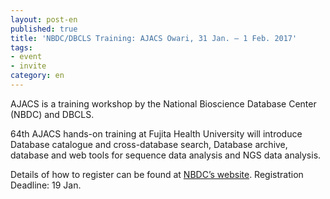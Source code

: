 ```yaml
---
layout: post-en
published: true
title: 'NBDC/DBCLS Training: AJACS Owari, 31 Jan. – 1 Feb. 2017'
tags:
- event
- invite
category: en
---
```

AJACS is a training workshop by the National Bioscience Database Center (NBDC) and DBCLS.

 

64th AJACS hands-on training at Fujita Health University will introduce Database catalogue and cross-database search, Database archive, database and web tools for sequence data analysis and NGS data analysis.

 

Details of how to register can be found at [NBDC’s website](http://events.biosciencedbc.jp/training/ajacs64). Registration Deadline: 19 Jan.